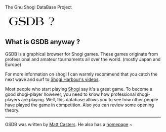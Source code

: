The Gnu Shogi DataBase Project

![[GSDB ?]](pictures/about.jpg)

What is GSDB anyway ?
---------------------

GSDB is a graphical browser for Shogi games. These games originate from professional and amateur tournaments all over the world. (mostly Japan and Europe)

For more information on shogi I can warmly recommend that you catch the next wave and surf to [Shogi Harbour's videos](https://www.youtube.com/channel/UCRnXG7CkKfEN6IINKcO_uBg).

Most people who start playing [Shogi](http://www.halcyon.com/stouten/shogi.html) say it's a great game. To become a good shogi-player however, you need to know how professional shogi-players are playing. Well, this database allows you to see how other people have played the game in competition. Also you can review some opening theory.

* * *

GSDB was written by [Matt Casters](https://github.com/mattcasters/). He also has a [homepage](https://web.archive.org/web/19990209010402/http://www.netpoint.be/~matt/) ~

